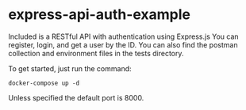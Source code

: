 # express-api-auth-example

Included is a RESTful API with authentication using Express.js
You can register, login, and get a user by the ID. You can also find the postman collection and environment files in the tests directory.

To get started, just run the command:

```
docker-compose up -d
```

Unless specified the default port is 8000.
